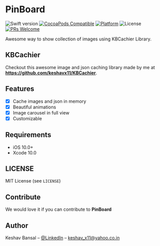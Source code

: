 # PinBoard

![Swift version](https://img.shields.io/badge/swift-5-orange.svg)
[![CocoaPods Compatible](https://img.shields.io/cocoapods/v/EZSwiftExtensions.svg)](https://img.shields.io/cocoapods/v/LFAlertController.svg)
[![Platform](https://img.shields.io/cocoapods/p/LFAlertController.svg?style=flat)](http://cocoapods.org/pods/LFAlertController)
![License](https://img.shields.io/cocoapods/l/BadgeSwift.svg?style=flat)
[![PRs Welcome](https://img.shields.io/badge/PRs-welcome-brightgreen.svg?style=flat-square)](http://makeapullrequest.com)

Awesome way to show collection of images using KBCachier Library.

## KBCachier

Checkout this awesome image and json caching library made by me at **https://github.com/keshavx11/KBCachier**.

## Features
- [x] Cache images and json in memory
- [x] Beautiful animations
- [x] Image carousel in full view
- [x] Customizable

## Requirements

- iOS 10.0+
- Xcode 10.0

## LICENSE

MIT License (see `LICENSE`)

## Contribute

We would love it if you can contribute to **PinBoard**

## Author

Keshav Bansal – [@LinkedIn](https://www.linkedin.com/in/keshav-bansal-9a290bb2/) – keshav_x11@yahoo.co.in



[swift-image]:https://img.shields.io/badge/swift-swift%204-yellow.svg
[swift-url]: https://swift.org/
[license-image]: https://img.shields.io/badge/License-MIT-blue.svg
[license-url]: LICENSE
[travis-image]: https://img.shields.io/travis/dbader/node-datadog-metrics/master.svg?style=flat-square
[travis-url]: https://travis-ci.org/dbader/node-datadog-metrics
[codebeat-image]: https://codebeat.co/badges/c19b47ea-2f9d-45df-8458-b2d952fe9dad
[codebeat-url]: https://codebeat.co/projects/github-com-vsouza-awesomeios-com
